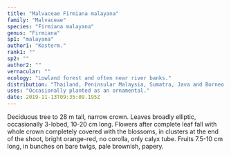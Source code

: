 ```yaml
---
title: "Malvaceae Firmiana malayana"
family: "Malvaceae"
species: "Firmiana malayana"
genus: "Firmiana"
sp1: "malayana"
author1: "Kosterm."
rank1: ""
sp2: ""
author2: ""
vernacular: ""
ecology: "Lowland forest and often near river banks."
distribution: "Thailand, Peninsular Malaysia, Sumatra, Java and Borneo."
uses: "Occasionally planted as an ornamental."
date: 2019-11-13T09:35:09.195Z
---
```

Deciduous tree to 28 m tall, narrow crown. Leaves broadly elliptic, occasionally 3-lobed, 10-20 cm long. Flowers after complete leaf fall with whole crown completely covered with the blossoms, in clusters at the end of the shoot, bright orange-red, no corolla, only calyx tube. Fruits 7.5-10 cm long, in bunches on bare twigs, pale brownish, papery.